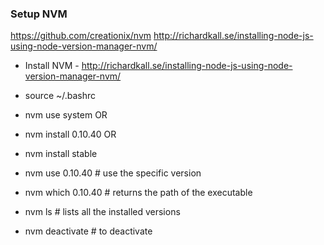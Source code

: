 ### Setup NVM

https://github.com/creationix/nvm
http://richardkall.se/installing-node-js-using-node-version-manager-nvm/

* Install NVM - http://richardkall.se/installing-node-js-using-node-version-manager-nvm/
* source ~/.bashrc 

* nvm use system OR
* nvm install 0.10.40 OR
* nvm install stable

* nvm use 0.10.40   # use the specific version
* nvm which 0.10.40 # returns the path of the executable
* nvm ls            # lists all the installed versions
* nvm deactivate    # to deactivate   
